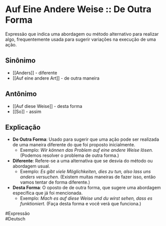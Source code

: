 # Auf Eine Andere Weise :: De Outra Forma
Expressão que indica uma abordagem ou método alternativo para realizar algo, frequentemente usada para sugerir variações na execução de uma ação.

## Sinônimo
- [[Anders]] - diferente  
- [[Auf eine andere Art]] - de outra maneira  

## Antônimo
- [[Auf diese Weise]] - desta forma  
- [[So]] - assim  

## Explicação
- **De Outra Forma**: Usado para sugerir que uma ação pode ser realizada de uma maneira diferente do que foi proposto inicialmente.
  - Exemplo: *Wir können das Problem auf eine andere Weise lösen.* (Podemos resolver o problema de outra forma.)
- **Diferente**: Refere-se a uma alternativa que se desvia do método ou abordagem usual.
  - Exemplo: *Es gibt viele Möglichkeiten, dies zu tun, also lass uns anders versuchen.* (Existem muitas maneiras de fazer isso, então vamos tentar de forma diferente.)
- **Desta Forma**: O oposto de de outra forma, que sugere uma abordagem específica que já foi mencionada.
  - Exemplo: *Mach es auf diese Weise und du wirst sehen, dass es funktioniert.* (Faça desta forma e você verá que funciona.)

#Expressão  
#Deutsch